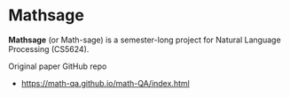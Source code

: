 # Mathsage

__Mathsage__ (or Math-sage) is a semester-long project for Natural Language Processing (CS5624).

Original paper GitHub repo

- https://math-qa.github.io/math-QA/index.html